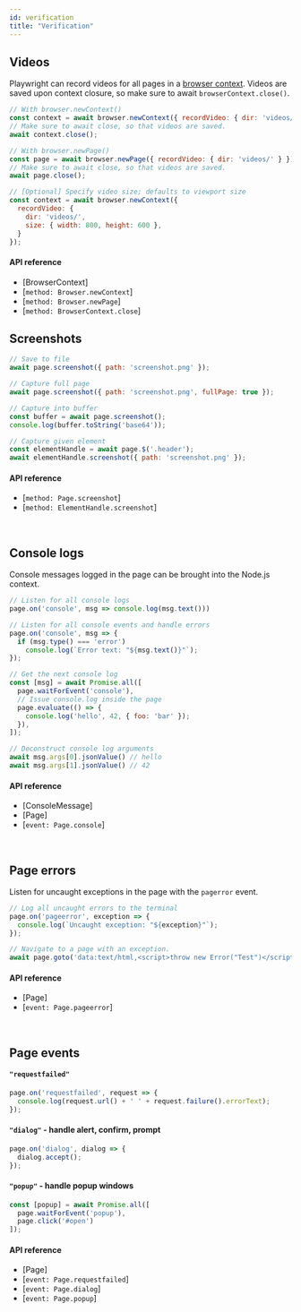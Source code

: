 ```yaml
---
id: verification
title: "Verification"
---
```


<!-- TOC -->

## Videos

Playwright can record videos for all pages in a [browser context](core-concepts.md#browser-contexts). Videos are saved upon context closure, so make sure to await `browserContext.close()`.

```js
// With browser.newContext()
const context = await browser.newContext({ recordVideo: { dir: 'videos/' } });
// Make sure to await close, so that videos are saved.
await context.close();

// With browser.newPage()
const page = await browser.newPage({ recordVideo: { dir: 'videos/' } });
// Make sure to await close, so that videos are saved.
await page.close();

// [Optional] Specify video size; defaults to viewport size
const context = await browser.newContext({
  recordVideo: {
    dir: 'videos/',
    size: { width: 800, height: 600 },
  }
});
```

#### API reference

- [BrowserContext]
- [`method: Browser.newContext`]
- [`method: Browser.newPage`]
- [`method: BrowserContext.close`]

## Screenshots

```js
// Save to file
await page.screenshot({ path: 'screenshot.png' });

// Capture full page
await page.screenshot({ path: 'screenshot.png', fullPage: true });

// Capture into buffer
const buffer = await page.screenshot();
console.log(buffer.toString('base64'));

// Capture given element
const elementHandle = await page.$('.header');
await elementHandle.screenshot({ path: 'screenshot.png' });
```

#### API reference

- [`method: Page.screenshot`]
- [`method: ElementHandle.screenshot`]

<br/>

## Console logs

Console messages logged in the page can be brought into the Node.js context.

```js
// Listen for all console logs
page.on('console', msg => console.log(msg.text()))

// Listen for all console events and handle errors
page.on('console', msg => {
  if (msg.type() === 'error')
    console.log(`Error text: "${msg.text()}"`);
});

// Get the next console log
const [msg] = await Promise.all([
  page.waitForEvent('console'),
  // Issue console.log inside the page
  page.evaluate(() => {
    console.log('hello', 42, { foo: 'bar' });
  }),
]);

// Deconstruct console log arguments
await msg.args[0].jsonValue() // hello
await msg.args[1].jsonValue() // 42
```

#### API reference

- [ConsoleMessage]
- [Page]
- [`event: Page.console`]

<br/>

## Page errors

Listen for uncaught exceptions in the page with the `pagerror` event.

```js
// Log all uncaught errors to the terminal
page.on('pageerror', exception => {
  console.log(`Uncaught exception: "${exception}"`);
});

// Navigate to a page with an exception.
await page.goto('data:text/html,<script>throw new Error("Test")</script>');
```

#### API reference

- [Page]
- [`event: Page.pageerror`]

<br/>

## Page events

#### `"requestfailed"`

```js
page.on('requestfailed', request => {
  console.log(request.url() + ' ' + request.failure().errorText);
});
```

#### `"dialog"` - handle alert, confirm, prompt

```js
page.on('dialog', dialog => {
  dialog.accept();
});
```

#### `"popup"` - handle popup windows

```js
const [popup] = await Promise.all([
  page.waitForEvent('popup'),
  page.click('#open')
]);
```

#### API reference

- [Page]
- [`event: Page.requestfailed`]
- [`event: Page.dialog`]
- [`event: Page.popup`]
